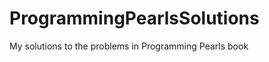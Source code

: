 ProgrammingPearlsSolutions
==========================

My solutions to the problems in Programming Pearls book
